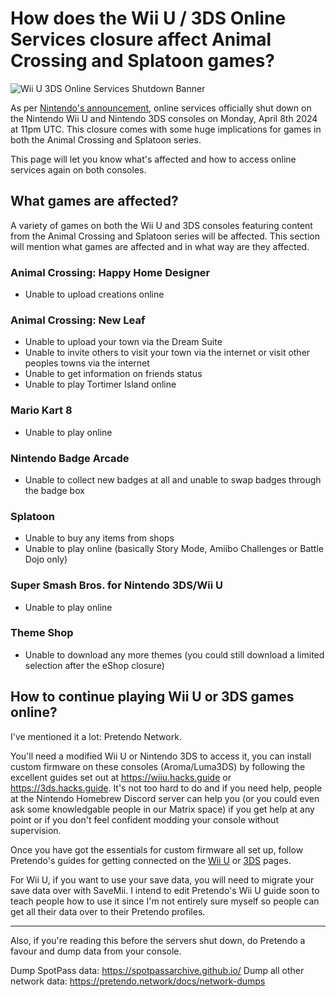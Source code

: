 # How does the Wii U / 3DS Online Services closure affect Animal Crossing and Splatoon games?

![Wii U 3DS Online Services Shutdown Banner](https://github.com/ExperiencersInternational/experiencersInternational.github.io/assets/56035537/7b5fee81-3479-405c-bead-02953edf55fb)

As per [Nintendo's announcement](https://en-americas-support.nintendo.com/app/answers/detail/a_id/63227/), online services officially shut down on the Nintendo Wii U and Nintendo 3DS consoles on Monday, April 8th 2024 at 11pm UTC. This closure comes with some huge implications for games in both the Animal Crossing and Splatoon series.

This page will let you know what's affected and how to access online services again on both consoles.

## What games are affected?

A variety of games on both the Wii U and 3DS consoles featuring content from the Animal Crossing and Splatoon series will be affected. This section will mention what games are affected and in what way are they affected.

### Animal Crossing: Happy Home Designer

* Unable to upload creations online

### Animal Crossing: New Leaf

* Unable to upload your town via the Dream Suite
* Unable to invite others to visit your town via the internet or visit other peoples towns via the internet
* Unable to get information on friends status
* Unable to play Tortimer Island online

### Mario Kart 8

* Unable to play online

### Nintendo Badge Arcade

* Unable to collect new badges at all and unable to swap badges through the badge box

### Splatoon

* Unable to buy any items from shops
* Unable to play online (basically Story Mode, Amiibo Challenges or Battle Dojo only)

### Super Smash Bros. for Nintendo 3DS/Wii U

* Unable to play online

### Theme Shop

* Unable to download any more themes (you could still download a limited selection after the eShop closure)

## How to continue playing Wii U or 3DS games online?

I've mentioned it a lot: Pretendo Network.

You'll need a modified Wii U or Nintendo 3DS to access it, you can install custom firmware on these consoles (Aroma/Luma3DS) by following the excellent guides set out at https://wiiu.hacks.guide or https://3ds.hacks.guide. It's not too hard to do and if you need help, people at the Nintendo Homebrew Discord server can help you (or you could even ask some knowledgable people in our Matrix space) if you get help at any point or if you don't feel confident modding your console without supervision.

Once you have got the essentials for custom firmware all set up, follow Pretendo's guides for getting connected on the [Wii U](https://pretendo.network/docs/install/wiiu) or [3DS](https://pretendo.network/docs/install/3ds) pages.

For Wii U, if you want to use your save data, you will need to migrate your save data over with SaveMii. I intend to edit Pretendo's Wii U guide soon to teach people how to use it since I'm not entirely sure myself so people can get all their data over to their Pretendo profiles.

---

Also, if you're reading this before the servers shut down, do Pretendo a favour and dump data from your console.

Dump SpotPass data: https://spotpassarchive.github.io/
Dump all other network data: https://pretendo.network/docs/network-dumps
